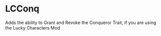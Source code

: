 # LCConq
Adds the ability to Grant and Revoke the Conqueror Trait, if you are using the Lucky Characters Mod
